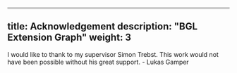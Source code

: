 
---
title: Acknowledgement
description: "BGL Extension Graph"
weight: 3
---

I would like to thank to my supervisor Simon Trebst. This work would not have been possible without his great support. - Lukas Gamper 

